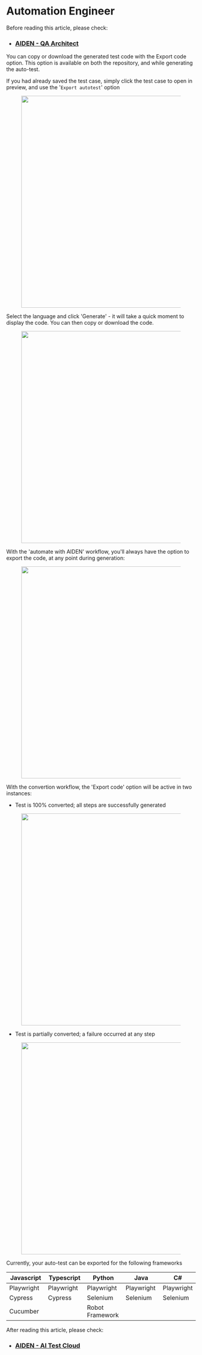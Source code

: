 # Automation Engineer

Before reading this article, please check:

* ### [AIDEN - QA Architect](qa-architect.md) <a href="#h_0807fd70b1" id="h_0807fd70b1"></a>

You can copy or download the generated test code with the Export code option. This option is available on both the repository, and while generating the auto-test.

If you had already saved the test case, simply click the test case to open in preview, and use the '`Export autotest`' option

<figure><img src="https://downloads.intercomcdn.com/i/o/wsaz8vex/1664204630/83bf46194384734e2960200c1d12/export%2Bconverted%2Bcase.png?expires=1758218400&#x26;signature=3f42f1f8fcd83295508cb135c7766aec699f097430ebe9b63d41ad436289bfa5&#x26;req=dSYhEst%2BmYdcWfMW3nq%2BgTd1xOTutM0Azf%2F7B6Df19MnZKseZxkY2%2FVK7EFc%0A4k%2BTmfAj0A8C0IU%2F1Nbeaon5ij8%3D%0A" alt="" width="563"><figcaption></figcaption></figure>

Select the language and click 'Generate' - it will take a quick moment to display the code. You can then copy or download the code.

<figure><img src="https://downloads.intercomcdn.com/i/o/wsaz8vex/1664204631/d2bdd3de6dd97b1c379bb8414d6f/53429.png?expires=1758218400&#x26;signature=81eb9031f95a3c57fd23de0787f822cdfe00bea714649c426e1505d957a037ef&#x26;req=dSYhEst%2BmYdcWPMW3nq%2BgUH8jiVskiZ0a6bXOCJZ13zLWheidlDo7HjdtozF%0AdAMLYu1YBd2t%2BT0eR6tP4S1pPLk%3D%0A" alt="" width="563"><figcaption></figcaption></figure>

With the 'automate with AIDEN' workflow, you'll always have the option to export the code, at any point during generation:

<figure><img src="https://downloads.intercomcdn.com/i/o/wsaz8vex/1664204633/9ad99d9e9aa63d8a2b67c6c0ead3/13491.png?expires=1758218400&#x26;signature=f76ed5b9188ba463f0afabf53590ca5499d7b18273a6023c75594d1d84a45d5e&#x26;req=dSYhEst%2BmYdcWvMW3nq%2BgUVBtCUix9tITE2ctuRzzUIZmTxTbGS0UXJBCKMk%0AY4TGxMHB3nyeA%2BC6QrQ123uTG6o%3D%0A" alt="" width="563"><figcaption></figcaption></figure>

With the convertion workflow, the 'Export code' option will be active in two instances:

* Test is 100% converted; all steps are successfully generated

<figure><img src="https://downloads.intercomcdn.com/i/o/wsaz8vex/1664204634/911463154c7a58ac0f7807c906a4/success%2Btest%2Bcase.png?expires=1758218400&#x26;signature=5c2a5bd1c4054d0350c2bb9ce8d66249920fb0d728126969f2b67b51785a6485&#x26;req=dSYhEst%2BmYdcXfMW3nq%2BgVhykjNI0oehsFUyNxaV3vyldWEvH4GloT1cyQUX%0Azm5FW7F1FBT0FehLwDmDee69bnU%3D%0A" alt="" width="563"><figcaption></figcaption></figure>

* Test is partially converted; a failure occurred at any step

<figure><img src="https://downloads.intercomcdn.com/i/o/wsaz8vex/1664204629/f5e68fc71f3a6a3efb70ff0b7d90/failed%2Btest%2Bexport.png?expires=1758218400&#x26;signature=c944d83e0784cc5bf58d5246b3ff0f303c4a77978f1b267af02739ec1916791a&#x26;req=dSYhEst%2BmYddUPMW3nq%2BgeCFLVamn1Q9NgZO8TY%2BeYv2GfGhVpxMiLifpQk2%0A6uLFvbQ%2B0Z2u5tA%2Fomct6El9YKw%3D%0A" alt="" width="563"><figcaption></figcaption></figure>



Currently, your auto-test can be exported for the following frameworks

<table><thead><tr><th width="144.125">Javascript</th><th width="129.8046875">Typescript</th><th width="111.72265625">Python</th><th width="126.2421875">Java</th><th>C#</th></tr></thead><tbody><tr><td>Playwright</td><td>Playwright</td><td>Playwright</td><td>Playwright</td><td>Playwright</td></tr><tr><td>Cypress</td><td>Cypress</td><td>Selenium</td><td>Selenium</td><td>Selenium</td></tr><tr><td>Cucumber</td><td></td><td>Robot Framework</td><td></td><td></td></tr></tbody></table>



After reading this article, please check:

* ### [AIDEN - AI Test Cloud](ai-test-cloud.md) <a href="#h_6b86caf1a5" id="h_6b86caf1a5"></a>
